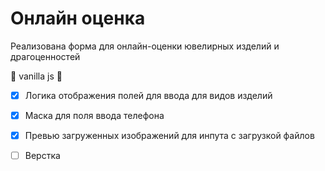 # Онлайн оценка
Реализована форма для онлайн-оценки ювелирных изделий и драгоценностей 

💯 vanilla js 💯

- [X] Логика отображения полей для ввода для видов изделий

- [X] Маска для поля ввода телефона

- [X] Превью загруженных изображений для инпута с загрузкой файлов

- [ ] Верстка
